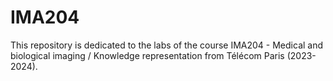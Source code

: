 # IMA204
This repository is dedicated to the labs of the course IMA204 - Medical and biological imaging / Knowledge representation from Télécom Paris (2023-2024).
